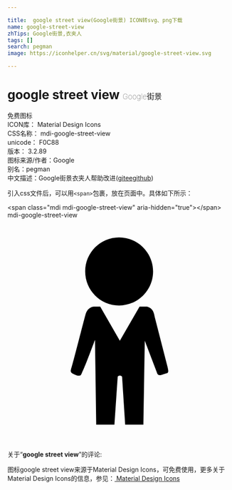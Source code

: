 ```yaml
---

title:  google street view(Google街景) ICON转svg、png下载
name: google-street-view
zhTips: Google街景,衣夹人
tags: []
search: pegman
image: https://iconhelper.cn/svg/material/google-street-view.svg

---
```


# google street view  <small style="font-size: 60%;font-weight: 100">Google街景</small>


<div class="detail-page">
<p>
<span><span class="badge-success badge">免费图标</span> </span>
<br/>
<span>
ICON库：
<span class="badge-secondary badge">Material Design Icons</span> 
</span>
<br/>
<span>
CSS名称：
<span class="badge-secondary badge">mdi-google-street-view</span> 
</span>
<br/>
<span>
unicode：
<span class="badge-secondary badge">F0C88</span> 
<copy-btn content='F0C88' btn-title=""></copy-btn>
<copy-btn :content='String.fromCodePoint(parseInt("F0C88", 16))' btn-title="复制U"></copy-btn>
</span>
<br/>
<span>
版本：
<span class="badge-secondary badge">3.2.89</span> 
</span>
<br/>
<span>图标来源/作者：<span class="badge-light badge">Google</span></span> 
<br/>
<span>别名：<span class="badge-light badge">pegman</span></span><br/><span class="zh-detail">中文描述：<span class="badge-primary badge">Google街景</span><span class="badge-primary badge">衣夹人</span><span class="help-link"><span>帮助改进</span>(<a href="https://gitee.com/liuwave/icon-helper/edit/master/json/material/google-street-view.json" target="_blank" rel="noopener noreferrer">gitee</a><a href="https://github.com/liuwave/icon-helper/edit/master/json/material/google-street-view.json" target="_blank" rel="noopener noreferrer">github</a></span>)</span><br/>
</p>
</div>
<div class="alert alert-dark">
  <i class="mdi mdi-google-street-view mdi-48px"></i>
  <i class="mdi mdi-google-street-view mdi-36px"></i>
  <i class="mdi mdi-google-street-view mdi-24px"></i>
  <i class="mdi mdi-google-street-view mdi-18px"></i>
</div>
<div>
  <p>引入css文件后，可以用<code>&lt;span&gt;</code>包裹，放在页面中。具体如下所示：    
  </p>
  <div class="alert alert-primary" style="font-size: 14px">
    &lt;span class="mdi mdi-google-street-view" aria-hidden="true"&gt;&lt;/span&gt;
    <copy-btn content='<span class="mdi mdi-google-street-view" aria-hidden="true"></span>'></copy-btn>
  </div>
  <div class="alert alert-secondary">
    <i class="mdi mdi-google-street-view"
    style="font-size: 24px"
    aria-hidden="true"></i> mdi-google-street-view
    <copy-btn content="mdi-google-street-view" btn-title="复制图标名称"></copy-btn>
  </div>
</div>
<div id="svg" class="svg-wrap">
<svg xmlns="http://www.w3.org/2000/svg" viewBox="0 0 24 24"><path d="M11.95,9.27C13.96,9.27 15.59,7.64 15.59,5.63C15.59,3.63 13.96,2 11.95,2C9.94,2 8.32,3.63 8.32,5.63C8.32,7.64 9.94,9.27 11.95,9.27M9.36,12.97C9.36,12.97 8.27,15.94 7.96,16.5C7.85,16.71 7.87,16.77 7.6,16.77C7.33,16.77 6.91,16.5 6.91,16.5C6.91,16.5 6.71,16.37 6.79,16.14C7.03,15.4 8.12,11.08 8.35,10.25C8.6,9.36 9.28,9.39 9.28,9.39H9.93L12.03,13.04L14.14,9.39H14.92C14.92,9.39 15.23,9.43 15.46,9.7C15.7,9.97 15.75,10.44 15.75,10.44L17.14,15.84C17.14,15.84 17.24,16.22 17.21,16.33C17.17,16.5 17.08,16.5 17.08,16.5C17.08,16.5 16.69,16.62 16.47,16.69C16.07,16.82 16,16.44 16,16.44L14.7,13.04L14.55,22H12.6L12.27,16.89C12.27,16.89 12.21,16.76 12.03,16.76C11.86,16.76 11.8,16.89 11.8,16.89L11.45,22H9.5L9.37,12.97H9.36Z" /></svg>
</div>
<detail full-name='mdi-google-street-view'></detail>
<div class="icon-detail__container">
<p>关于“<b>google street view</b>”的评论:</p>
</div>
<Vssue title="关于“google street view”的评论" />    
<div><p>图标google street view来源于Material Design Icons，可免费使用，更多关于 Material Design Icons的信息，参见：<a target="_blank" href="https://iconhelper.cn/material.html"> Material Design Icons</a>
</p></div>
